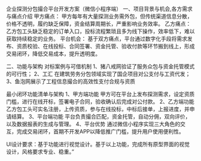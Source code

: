 企业探测分包撮合平台开发方案（微信小程序端）
一、项目背景与机会,各方需求与痛点介绍
甲方痛点：
甲方每年有大量探测业务需外包，但传统渠道信息分散，价格不透明，履约缺乏保障，资金结算周期长，严重影响业务效率。
乙方痛点：
乙方包工头缺乏稳定的订单入口，投标流程繁琐且多为线下操作，效率低下，难以获取持续稳定的业务。
平台机会：
基于双方痛点，平台通过数字化手段将需求发布、资质校验、在线投标、合同签署、资金托管、验收付款等环节搬到线上，形成交易闭环，降低交易成本，提升透明度。

二、功能与架构
对标案例与可借机制
1、猪八戒网验证了服务众包与资金托管模式的可行性；
2、工汇 在建筑劳务分包领域实现了国企项目对公支付与工资代发；
3、鱼泡网展示了工程信息撮合的高效性支付合规与资质

最小闭环功能清单与架构
1、甲方端功能
甲方可在平台上发布探测需求，设定资质门槛，进行在线开标，签署电子合同，验收确认后完成对公付款。
2、乙方端功能
乙方包工头可实名注册，上传资质，参与在线投标，中标后接单，上报进度，并申请结算。
3、平台端功能
平台负责撮合匹配，资金托管，自动分佣，双向评价，以及数据报表的生成与管理。
4、平台优势
通过微信小程序实现三大角色的交互，完成交易闭环，首期不开发APP以降低推广门槛，提升用户使用便利性。


UI设计要求：基于功能进行视觉设计。基于以上功能，完成所有原型界面的视觉设计，风格要求专业、稳重。”


